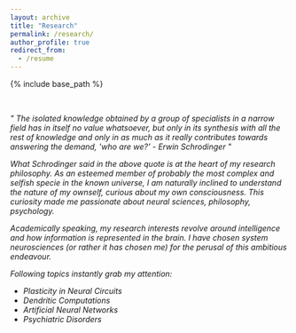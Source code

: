 ```yaml
---
layout: archive
title: "Research"
permalink: /research/
author_profile: true
redirect_from:
  - /resume
---
```


{% include base_path %}

<p>&nbsp;</p>

<em>&quot; The isolated knowledge obtained by a group
of specialists in a narrow field has in itself no 
value whatsoever, but only in its synthesis with 
all the rest of knowledge and only in as much as 
it really contributes towards answering the 
demand, 'who are we?' - Erwin Schrodinger
&quot;<em>

What Schrodinger said in the above quote is at the heart of my research philosophy.
As an esteemed member of probably the most complex and selfish specie in the known universe,
I am naturally inclined to understand the nature of my ownself, curious
about my own consciousness.
This curiosity made me passionate about neural sciences, philosophy, psychology.

Academically speaking, my research interests revolve around 
intelligence and how information is represented in the brain.
I have chosen system neurosciences (or rather it has chosen me) 
for the perusal of this ambitious endeavour.

Following topics instantly grab my attention:
- Plasticity in Neural Circuits
- Dendritic Computations
- Artificial Neural Networks
- Psychiatric Disorders

<p>&nbsp;</p>

<!--
Work experience
======
* September 2022: Graduate Researcher 
  * Technion, Israel Institute of Technology
  * Duties included: Investigating plasticity mechanisms in dendrites of PCx PNs.
  * Supervisor: Professor Jackie Schiller


* April 2019: Research Apprentice
  * Jawaharlal University
  * Duties included: Studying the role of REM Sleep deprivation in rodents using computational tools.
  * Supervisor: Professor B.N Mallick
  
<p>&nbsp;</p>



Skills
======
* Electrophysiology
* Viral Injections
* Deep Learning

<p>&nbsp;</p>



A complete CV can be downloaded [here](/files/CV_MS.pdf).



Publications
======
  <ul>{% for post in site.publications %}
    {% include archive-single-cv.html %}
  {% endfor %}</ul>
  
Talks
======
  <ul>{% for post in site.talks %}
    {% include archive-single-talk-cv.html %}
  {% endfor %}</ul>

Teaching
======
  <ul>{% for post in site.teaching %}
    {% include archive-single-cv.html %}
  {% endfor %}</ul>
  
Service and leadership
======
* Currently signed in to 43 different slack teams

-->  

